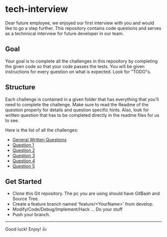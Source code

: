 # tech-interview
Dear future employee, we enjoyed our first interview with you and would like to go a step further. This repository contains code questions and serves as a technnical interview for future developer in our team.

## Goal
Your goal is to complete all the challenges in this repository by completing the given code so that your code passes the tests.
You will be given instructions for every question on what is expected. Look for "TODO"s.

## Structure
Each challenge is contained in a given folder that has everything that you'll need to complete the challenge. Make sure to read the Readme of the question properly for details and question specific hints.
Also, look for written question that has to be completed directly in the readme files for us to see.

Here is the list of all the challenges:
- [General Written Questions](WrittenQuestions)
- [Question 1](Q1)
- [Question 2](Cpp/Q1)
- [Question 3](Cpp\Q2)
- [Question 4](Cpp\Q3)
- [Question 5](Cpp\Q4)

## Get Started
- Clone this Git repository. The pc you are using should have GitBash and Source Tree.
- Create a feature branch named 'feature/\<YourName>' from develop.
- Modify/Code/Debug/Implement/Hack ... Do your stuff
- Push your branch.

---

Good luck! Enjoy! 👍